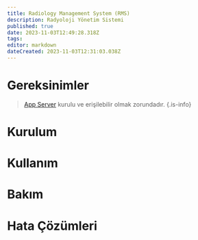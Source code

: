 ```yaml
---
title: Radiology Management System (RMS)
description: Radyoloji Yönetim Sistemi
published: true
date: 2023-11-03T12:49:28.318Z
tags: 
editor: markdown
dateCreated: 2023-11-03T12:31:03.038Z
---
```


# Gereksinimler
> [App Server](/Uygulamalar/AppServer) kurulu ve erişilebilir olmak zorundadır.
{.is-info}


# Kurulum

# Kullanım

# Bakım

# Hata Çözümleri